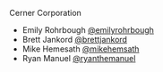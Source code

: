 Cerner Corporation

- Emily Rohrbough [@emilyrohrbough]
- Brett Jankord [@brettjankord]
- Mike Hemesath [@mikehemsath]
- Ryan Manuel [@ryanthemanuel]

[@emilyrohrbough]: https://github.com/emilyrohrbough
[@brettjankord]: https://github.com/bjankord
[@mikehemsath]: https://github.com/mhemesath
[@ryanthemanuel]: https://github.com/ryanthemanuel
